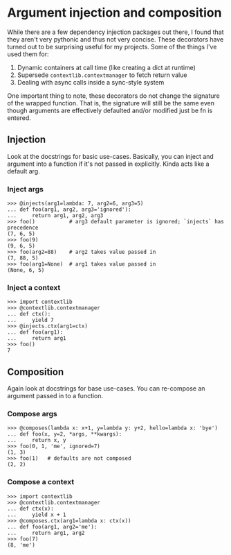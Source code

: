 # Argument injection and composition

While there are a few dependency injection packages out there, I found that they aren't
very pythonic and thus not very concise.  These decorators have turned out to be
surprising useful for my projects.  Some of the things I've used them for:

1. Dynamic containers at call time (like creating a dict at runtime)
2. Supersede `contextlib.contextmanager` to fetch return value
3. Dealing with async calls inside a sync-style system

One important thing to note, these decorators do not change the signature of the wrapped
function.  That is, the signature will still be the same even though arguments are
effectively defaulted and/or modified just be fn is entered.

## Injection

Look at the docstrings for basic use-cases.  Basically, you can inject and argument
into a function if it's not passed in explicitly.  Kinda acts like a default arg.

### Inject args

    >>> @injects(arg1=lambda: 7, arg2=6, arg3=5)
    ... def foo(arg1, arg2, arg3='ignored'):
    ...     return arg1, arg2, arg3
    >>> foo()           # arg3 default parameter is ignored; `injects` has precedence
    (7, 6, 5)
    >>> foo(9)
    (9, 6, 5)
    >>> foo(arg2=88)    # arg2 takes value passed in
    (7, 88, 5)
    >>> foo(arg1=None)  # arg1 takes value passed in
    (None, 6, 5)

### Inject a context

    >>> import contextlib
    >>> @contextlib.contextmanager
    ... def ctx():
    ...     yield 7
    >>> @injects.ctx(arg1=ctx)
    ... def foo(arg1):
    ...     return arg1
    >>> foo()
    7

## Composition

Again look at docstrings for base use-cases.  You can re-compose an argument passed in
to a function.


### Compose args

    >>> @composes(lambda x: x+1, y=lambda y: y+2, hello=lambda x: 'bye')
    ... def foo(x, y=2, *args, **kwargs):
    ...     return x, y
    >>> foo(0, 1, 'me', ignored=7)
    (1, 3)
    >>> foo(1)   # defaults are not composed
    (2, 2)


### Compose a context

    >>> import contextlib
    >>> @contextlib.contextmanager
    ... def ctx(x):
    ...     yield x + 1
    >>> @composes.ctx(arg1=lambda x: ctx(x))
    ... def foo(arg1, arg2='me'):
    ...     return arg1, arg2
    >>> foo(7)
    (8, 'me')
